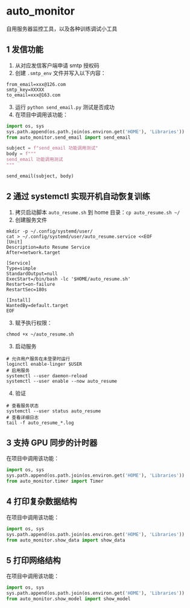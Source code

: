 # auto_monitor
自用服务器监控工具，以及各种训练调试小工具

## 1 发信功能

1. 从对应发信客户端申请 smtp 授权码
2. 创建 `.smtp_env` 文件并写入以下内容：
```shell
from_email=xxx@126.com
smtp_key=XXXXX
to_email=xxx@163.com
```
3. 运行 `python send_email.py` 测试是否成功
4. 在项目中调用该功能：
```python
import os, sys
sys.path.append(os.path.join(os.environ.get('HOME'), 'Libraries'))
from auto_monitor.send_email import send_email

subject = f"send_email 功能调用测试"
body = f"""
send_email 功能调用测试
"""

send_email(subject, body)
```

## 2 通过 systemctl 实现开机自动恢复训练

1. 拷贝启动脚本 `auto_resume.sh` 到 home 目录：`cp auto_resume.sh ~/`
2. 创建服务文件
```shell
mkdir -p ~/.config/systemd/user/
cat > ~/.config/systemd/user/auto_resume.service <<EOF
[Unit]
Description=Auto Resume Service
After=network.target

[Service]
Type=simple
StandardOutput=null
ExecStart=/bin/bash -lc '$HOME/auto_resume.sh'
Restart=on-failure
RestartSec=180s

[Install]
WantedBy=default.target
EOF
```

3. 赋予执行权限：
```shell
chmod +x ~/auto_resume.sh
```

3. 启动服务
```shell
# 允许用户服务在未登录时运行
loginctl enable-linger $USER
# 启用服务
systemctl --user daemon-reload
systemctl --user enable --now auto_resume
```

4. 验证
```shell
# 查看服务状态
systemctl --user status auto_resume
# 查看详细日志
tail -f auto_resume_*.log
```

## 3 支持 GPU 同步的计时器

在项目中调用该功能：
```python
import os, sys
sys.path.append(os.path.join(os.environ.get('HOME'), 'Libraries'))
from auto_monitor.timer import Timer
```

## 4 打印复杂数据结构

在项目中调用该功能：
```python
import os, sys
sys.path.append(os.path.join(os.environ.get('HOME'), 'Libraries'))
from auto_monitor.show_data import show_data
```

## 5 打印网络结构

在项目中调用该功能：
```python
import os, sys
sys.path.append(os.path.join(os.environ.get('HOME'), 'Libraries'))
from auto_monitor.show_model import show_model
```